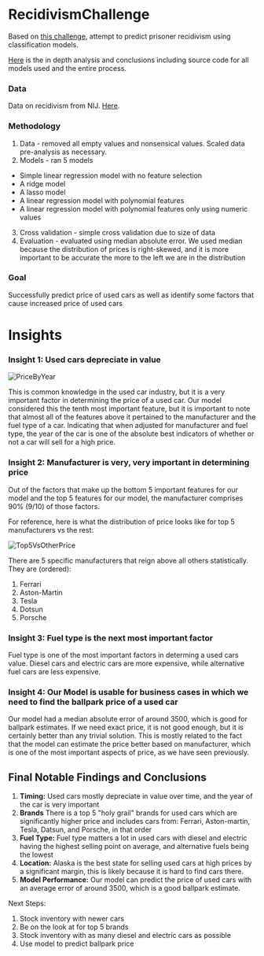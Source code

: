 # RecidivismChallenge

Based on [this challenge](https://nij.ojp.gov/funding/recidivism-forecasting-challenge), attempt to predict prisoner recidivism using classification models.

[Here](ModellingAndAnalysis.ipynb) is the in depth analysis and conclusions including source code for all models used and the entire process.

### Data
Data on recidivism from NIJ. [Here](https://nij.ojp.gov/funding/recidivism-forecasting-challenge).

### Methodology
1. Data - removed all empty values and nonsensical values. Scaled data pre-analysis as necessary.
2. Models - ran 5 models
 - Simple linear regression model with no feature selection
 - A ridge model
 - A lasso model
 - A linear regression model with polynomial features
 - A linear regression model with polynomial features only using numeric values
3. Cross validation - simple cross validation due to size of data
4. Evaluation - evaluated using median absolute error. We used median because the distribution of prices is right-skewed, and it is more important to be accurate the more to the left we are in the distribution


### Goal
Successfully predict price of used cars as well as identify some factors that cause increased price of used cars

# Insights

### Insight 1: Used cars depreciate in value

![PriceByYear](https://github.com/alexanderpspahr/UsedCarsPriceAnalysis/assets/129889030/4fc38bad-a75e-4f8f-b20a-c1705f78e996)

This is common knowledge in the used car industry, but it is a very important factor in determining the price of a used car. Our model considered this the tenth most important feature, but it is important to note that almost all of the features above it pertained to the manufacturer and the fuel type of a car. Indicating that when adjusted for manufacturer and fuel type, the year of the car is one of the absolute best indicators of whether or not a car will sell for a high price.

### Insight 2: Manufacturer is very, very important in determining price

Out of the factors that make up the bottom 5 important features for our model and the top 5 features for our model, the manufacturer comprises 90%  (9/10) of those factors. 

For reference, here is what the distribution of price looks like for top 5 manufacturers vs the rest:

![Top5VsOtherPrice](https://github.com/alexanderpspahr/UsedCarsPriceAnalysis/assets/129889030/721b0bbf-7698-4e14-b459-aebc60486e3d)

There are 5 specific manufacturers that reign above all others statistically. They are (ordered):
1. Ferrari
2. Aston-Martin
3. Tesla
4. Dotsun
5. Porsche


### Insight 3: Fuel type is the next most important factor

Fuel type is one of the most important factors in determing a used cars value. Diesel cars and electric cars are more expensive, while alternative fuel cars are less expensive.

### Insight 4: Our Model is usable for business cases in which we need to find the ballpark price of a used car

Our model had a median absolute error of around 3500, which is good for ballpark estimates. If we need exact price, it is not good enough, but it is certainly better than any trivial solution. This is mostly related to the fact that the model can estimate the price better based on manufacturer, which is one of the most important aspects of price, as we have seen previously.

## Final Notable Findings and Conclusions

1. **Timing:** Used cars mostly depreciate in value over time, and the year of the car is very important
2. **Brands** There is a top 5 "holy grail" brands for used cars which are significantly higher price and includes cars from: Ferrari, Aston-martin, Tesla, Datsun, and Porsche, in that order  
3. **Fuel Type:** Fuel type matters a lot in used cars with diesel and electric having the highest selling point on average, and alternative fuels being the lowest  
4. **Location:** Alaska is the best state for selling used cars at high prices by a significant margin, this is likely because it is hard to find cars there.  
5. **Model Performance:** Our model can predict the price of used cars with an average error of around 3500, which is a good ballpark estimate.  

Next Steps:
1. Stock inventory with newer cars
2. Be on the look at for top 5 brands
3. Stock inventory with as many diesel and electric cars as possible
4. Use model to predict ballpark price
